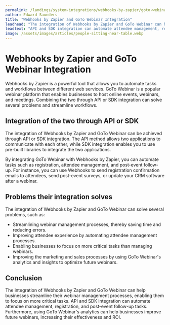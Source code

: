 ```yaml
---
permalink: /landings/system-integrations/webhooks-by-zapier/goto-webinar
author: Edward Saunders
title: "Webhooks by Zapier and GoTo Webinar Integration"
leadhead: "The integration of Webhooks by Zapier and GoTo Webinar can help businesses streamline their webinar management processes, enabling them to focus on more critical tasks"
leadtext: "API and SDK integration can automate attendee management, registration, and post-event follow-up tasks. Furthermore, using GoTo Webinar's analytics can help businesses improve future webinars, increasing their effectiveness and ROI."
image: /assets/images/articles/people-sitting-near-table.webp
---
```

<div class="arttext">
<h1>Webhooks by Zapier and GoTo Webinar Integration</h1>

<p>Webhooks by Zapier is a powerful tool that allows you to automate tasks and workflows between different web services. GoTo Webinar is a popular webinar platform that enables businesses to host online events, webinars, and meetings. Combining the two through API or SDK integration can solve several problems and streamline workflows.</p>

<h2>Integration of the two through API or SDK</h2>

<p>The integration of Webhooks by Zapier and GoTo Webinar can be achieved through API or SDK integration. The API method allows two applications to communicate with each other, while SDK integration enables you to use pre-built libraries to integrate the two applications.</p>

<p>By integrating GoTo Webinar with Webhooks by Zapier, you can automate tasks such as registration, attendee management, and post-event follow-up. For instance, you can use Webhooks to send registration confirmation emails to attendees, send post-event surveys, or update your CRM software after a webinar.</p>

<h2>Problems their integration solves</h2>

<p>The integration of Webhooks by Zapier and GoTo Webinar can solve several problems, such as:</p>

<ul>
	<li>Streamlining webinar management processes, thereby saving time and reducing errors.</li>
	<li>Improving attendee experience by automating attendee management processes.</li>
	<li>Enabling businesses to focus on more critical tasks than managing webinars.</li>
	<li>Improving the marketing and sales processes by using GoTo Webinar's analytics and insights to optimize future webinars.</li>
</ul>

<h2>Conclusion</h2>

<p>The integration of Webhooks by Zapier and GoTo Webinar can help businesses streamline their webinar management processes, enabling them to focus on more critical tasks. API and SDK integration can automate attendee management, registration, and post-event follow-up tasks. Furthermore, using GoTo Webinar's analytics can help businesses improve future webinars, increasing their effectiveness and ROI.</p>

</div>